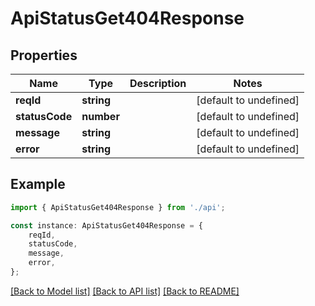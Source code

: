 # ApiStatusGet404Response


## Properties

Name | Type | Description | Notes
------------ | ------------- | ------------- | -------------
**reqId** | **string** |  | [default to undefined]
**statusCode** | **number** |  | [default to undefined]
**message** | **string** |  | [default to undefined]
**error** | **string** |  | [default to undefined]

## Example

```typescript
import { ApiStatusGet404Response } from './api';

const instance: ApiStatusGet404Response = {
    reqId,
    statusCode,
    message,
    error,
};
```

[[Back to Model list]](../README.md#documentation-for-models) [[Back to API list]](../README.md#documentation-for-api-endpoints) [[Back to README]](../README.md)
